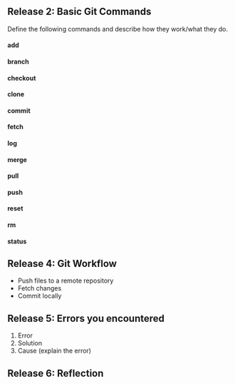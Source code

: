 ## Release 2: Basic Git Commands
Define the following commands and describe how they work/what they do.


#### add
<!-- Let's git know that you are adding a file to the repository. It moves the selected file to the staging area. Its increases the scope of your repository. 
 --> 

#### branch
<!-- The branch command without any arguments after displays the existing branches of your current repository. If you include an argument after 'git branch' it will create a new branch with the name of the argument given.
 --> 

#### checkout
<!-- 
'Git checkout <existing branch>' moves the head of the existing branch
 --> 

#### clone
<!-- 
'git clone <url>' allows you to copy a git repository from a remote location so that you can make changes to the it.
 --> 

#### commit
<!-- 'git commit' records any changes to any files previously staged. Creates a snapshot of files in order to view/modify later.
 --> 

#### fetch
<!-- 
'git fetch <url>' takes as an argument the location of a remote repository and downloads the changes locally so that later they can be merged/viewed using 'git merge'.
 --> 

#### log
<!-- 
'git log' will display a list or summary of changes made on the current branch.
 --> 

#### merge
<!-- 
'git merge' takes any other branch in your repository and merges/combines the differences with your current branch.
 --> 

#### pull
<!-- 
'git pull' not only fetches a remote repository, but also automatically merges any changes with current branch.
 --> 

#### push
<!-- 
'git push' will "push" the current branch on a local repgository and merge those changes onto a remote repository. 
 --> 

#### reset
<!-- 
‘git reset <file name>’ allows you to unstage a file without deleting it from your repository. 
 --> 

#### rm
<!-- 
‘git rm <file name>’ essentially deletes said file from your directory and removing it from any future commits.
 --> 

#### status
<!-- 
‘git status’ will give you a list of files and whether or not they’ve been modified or staged on the current branch.
 --> 

## Release 4: Git Workflow

- Push files to a remote repository
- Fetch changes
- Commit locally

## Release 5: Errors you encountered
1. Error
2. Solution
3. Cause (explain the error) 

## Release 6: Reflection
<!-- I paired during this exercise; both my partner and I showed up having completed the exercise, which we then went over the terms together. I really benefitted from this because there were a few terms that I was having trouble understanding. For instance, I was having difficulties distinguishing between pull, fetch, and commit. Although I can’t say I know each of these terms perfectly and their best practices, I do see the subtle differences.  I’m fairly confident with each of the competencies and now that I begin to use them through the terminal, instead of the GitHub app, I think I will be much more familiar. I enjoyed going over the terms with my partner, because it was great to get another perspective. There were also a few terms not listed that came up, such as staging area and head, which was beneficial to have another person to go over them with.  -->
